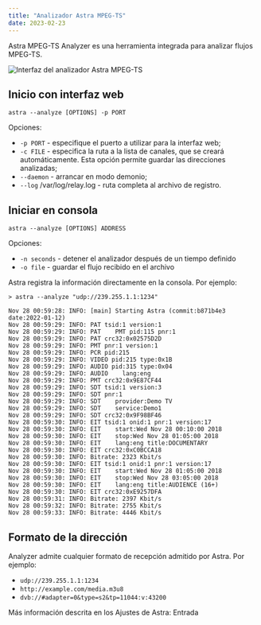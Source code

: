```yaml
---
title: "Analizador Astra MPEG-TS"
date: 2023-02-23
---
```


Astra MPEG-TS Analyzer es una herramienta integrada para analizar flujos MPEG-TS.

![Interfaz del analizador Astra MPEG-TS](https://cdn.cesbo.com/help/misc/tools-and-utilities/tv-and-media/astra-mpeg-ts-analyzer/analyzer.png)

## Inicio con interfaz web[](https://help.cesbo.com/misc/tools-and-utilities/tv-and-media/astra-mpeg-ts-analyzer#launch-with-web-interface)

```
astra --analyze [OPTIONS] -p PORT
```

Opciones:

- `-p PORT` - especifique el puerto a utilizar para la interfaz web;
- `-c FILE` - especifica la ruta a la lista de canales, que se creará automáticamente. Esta opción permite guardar las direcciones analizadas;
- `--daemon` - arrancar en modo demonio;
- `--log` /var/log/relay.log - ruta completa al archivo de registro.

## Iniciar en consola[](https://help.cesbo.com/misc/tools-and-utilities/tv-and-media/astra-mpeg-ts-analyzer#launch-in-console)

```
astra --analyze [OPTIONS] ADDRESS
```

Opciones:

- `-n seconds` - detener el analizador después de un tiempo definido
- `-o file` - guardar el flujo recibido en el archivo

Astra registra la información directamente en la consola. Por ejemplo:

```
> astra --analyze "udp://239.255.1.1:1234"

Nov 28 00:59:28: INFO: [main] Starting Astra (commit:b871b4e3 date:2022-01-12)
Nov 28 00:59:29: INFO: PAT tsid:1 version:1
Nov 28 00:59:29: INFO: PAT    PMT pid:115 pnr:1
Nov 28 00:59:29: INFO: PAT crc32:0x02575D2D
Nov 28 00:59:29: INFO: PMT pnr:1 version:1
Nov 28 00:59:29: INFO: PCR pid:215
Nov 28 00:59:29: INFO: VIDEO pid:215 type:0x1B
Nov 28 00:59:29: INFO: AUDIO pid:315 type:0x04
Nov 28 00:59:29: INFO: AUDIO    lang:eng
Nov 28 00:59:29: INFO: PMT crc32:0x9E87CF44
Nov 28 00:59:29: INFO: SDT tsid:1 version:3
Nov 28 00:59:29: INFO: SDT pnr:1
Nov 28 00:59:29: INFO: SDT    provider:Demo TV
Nov 28 00:59:29: INFO: SDT    service:Demo1
Nov 28 00:59:29: INFO: SDT crc32:0x9F98BF46
Nov 28 00:59:30: INFO: EIT tsid:1 onid:1 pnr:1 version:17
Nov 28 00:59:30: INFO: EIT    start:Wed Nov 28 00:10:00 2018
Nov 28 00:59:30: INFO: EIT    stop:Wed Nov 28 01:05:00 2018
Nov 28 00:59:30: INFO: EIT    lang:eng title:DOCUMENTARY
Nov 28 00:59:30: INFO: EIT crc32:0xC0BCCA18
Nov 28 00:59:30: INFO: Bitrate: 2323 Kbit/s
Nov 28 00:59:30: INFO: EIT tsid:1 onid:1 pnr:1 version:17
Nov 28 00:59:30: INFO: EIT    start:Wed Nov 28 01:05:00 2018
Nov 28 00:59:30: INFO: EIT    stop:Wed Nov 28 03:05:00 2018
Nov 28 00:59:30: INFO: EIT    lang:eng title:AUDIENCE (16+)
Nov 28 00:59:30: INFO: EIT crc32:0xE9257DFA
Nov 28 00:59:31: INFO: Bitrate: 2397 Kbit/s
Nov 28 00:59:32: INFO: Bitrate: 2755 Kbit/s
Nov 28 00:59:33: INFO: Bitrate: 4446 Kbit/s
```

## Formato de la dirección[](https://help.cesbo.com/misc/tools-and-utilities/tv-and-media/astra-mpeg-ts-analyzer#address-format)

Analyzer admite cualquier formato de recepción admitido por Astra. Por ejemplo:

- `udp://239.255.1.1:1234`
- `http://example.com/media.m3u8`
- `dvb://#adapter=0&type=s2&tp=11044:v:43200`

Más información descrita en los Ajustes de Astra: Entrada
